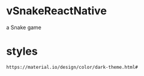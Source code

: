 # vSnakeReactNative
a Snake game

# styles
```
https://material.io/design/color/dark-theme.html#
```
